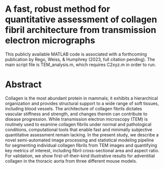 # A fast, robust method for quantitative assessment of collagen fibril architecture from transmission electron micrographs

This publicly available MATLAB code is associated with a forthcoming publication by Rego, Weiss, & Humphrey (2023, full citation pending). The main script file is TEM_analysis.m, which requires C2xyz.m in order to run.

# Abstract

Collagen is the most abundant protein in mammals; it exhibits a hierarchical organization and provides structural support to a wide range of soft tissues, including blood vessels. The architecture of collagen fibrils dictates vascular stiffness and strength, and changes therein can contribute to disease progression. While transmission electron microscopy (TEM) is routinely used to examine collagen fibrils under normal and pathological conditions, computational tools that enable fast and minimally subjective quantitative assessment remain lacking. In the present study, we describe a novel semi-automated image processing and statistical modeling pipeline for segmenting individual collagen fibrils from TEM images and quantifying key metrics of interest, including fibril cross-sectional area and aspect ratio. For validation, we show first-of-their-kind illustrative results for adventitial collagen in the thoracic aorta from three different mouse models.
